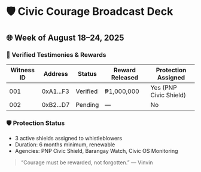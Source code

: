 # 🛡️ Civic Courage Broadcast Deck

## 🌐 Week of August 18–24, 2025

### 🧾 Verified Testimonies & Rewards
| Witness ID | Address           | Status     | Reward Released | Protection Assigned |
|------------|-------------------|------------|------------------|---------------------|
| 001        | 0xA1...F3          | Verified   | ₱1,000,000       | Yes (PNP Civic Shield) |
| 002        | 0xB2...D7          | Pending    | —                | No                  |

### 🛡️ Protection Status
- 3 active shields assigned to whistleblowers
- Duration: 6 months minimum, renewable
- Agencies: PNP Civic Shield, Barangay Watch, Civic OS Monitoring

> “Courage must be rewarded, not forgotten.” — Vinvin
